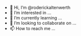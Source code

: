 - 👋 Hi, I’m @roderickaltenwerth
- 👀 I’m interested in ...
- 🌱 I’m currently learning ...
- 💞️ I’m looking to collaborate on ...
- 📫 How to reach me ...

<!---
roderickaltenwerth/roderickaltenwerth is a ✨ special ✨ repository because its `README.md` (this file) appears on your GitHub profile.
You can click the Preview link to take a look at your changes.
--->
